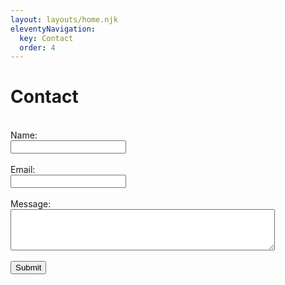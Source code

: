 ```yaml
---
layout: layouts/home.njk
eleventyNavigation:
  key: Contact
  order: 4
---
```

<div class="container">
  <div class="row p-5 justify-content-center">
    <div class="col-12 text-center">
      <h1>Contact</h1><br>
    </div>
    <div class="col-12 col-lg-5 text-center">
      <form name="contact" method="POST" data-netlify="true">
        <label for="fname" class="form-label">Name:</label><br>
        <input type="text" id="name" name="name" class="form-control" required><br><br>
        <label for="email" class="form-label">Email:</label><br>
        <input type="email" id="email" name="email" class="form-control" required><br><br>
        <label for="message" class="form-label">Message:</label><br>
        <textarea id="message" name="message" rows="4" cols="50" class="form-control" required></textarea><br><br>
        <input type="submit" class="btn btn-outline-secondary">
      </form>
    </div>
  </div>
</div>

